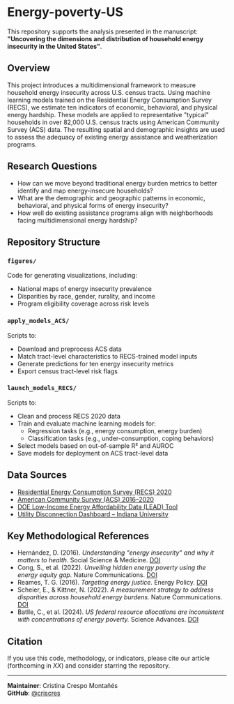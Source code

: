 # Energy-poverty-US

This repository supports the analysis presented in the manuscript:  
**"Uncovering the dimensions and distribution of household energy insecurity in the United States"**.

## Overview
This project introduces a multidimensional framework to measure household energy insecurity across U.S. census tracts. Using machine learning models trained on the Residential Energy Consumption Survey (RECS), we estimate ten indicators of economic, behavioral, and physical energy hardship. These models are applied to representative "typical" households in over 82,000 U.S. census tracts using American Community Survey (ACS) data. The resulting spatial and demographic insights are used to assess the adequacy of existing energy assistance and weatherization programs.

## Research Questions
- How can we move beyond traditional energy burden metrics to better identify and map energy-insecure households?
- What are the demographic and geographic patterns in economic, behavioral, and physical forms of energy insecurity?
- How well do existing assistance programs align with neighborhoods facing multidimensional energy hardship?

## Repository Structure

### `figures/`
Code for generating visualizations, including:
- National maps of energy insecurity prevalence
- Disparities by race, gender, rurality, and income
- Program eligibility coverage across risk levels

### `apply_models_ACS/`
Scripts to:
- Download and preprocess ACS data
- Match tract-level characteristics to RECS-trained model inputs
- Generate predictions for ten energy insecurity metrics
- Export census tract-level risk flags

### `launch_models_RECS/`
Scripts to:
- Clean and process RECS 2020 data
- Train and evaluate machine learning models for:
  - Regression tasks (e.g., energy consumption, energy burden)
  - Classification tasks (e.g., under-consumption, coping behaviors)
- Select models based on out-of-sample R² and AUROC
- Save models for deployment on ACS tract-level data

## Data Sources
- [Residential Energy Consumption Survey (RECS) 2020](https://www.eia.gov/consumption/residential/)
- [American Community Survey (ACS) 2016–2020](https://www.census.gov/programs-surveys/acs)
- [DOE Low-Income Energy Affordability Data (LEAD) Tool](https://www.energy.gov/eere/slsc/maps/lead-tool)
- [Utility Disconnection Dashboard – Indiana University](https://energyjustice.indiana.edu/disconnection-dashboard/)

## Key Methodological References
- Hernández, D. (2016). *Understanding "energy insecurity" and why it matters to health.* Social Science & Medicine. [DOI](https://doi.org/10.1016/j.socscimed.2016.08.029)
- Cong, S., et al. (2022). *Unveiling hidden energy poverty using the energy equity gap.* Nature Communications. [DOI](https://doi.org/10.1038/s41467-022-30146-5)
- Reames, T. G. (2016). *Targeting energy justice.* Energy Policy. [DOI](https://doi.org/10.1016/j.enpol.2016.07.048)
- Scheier, E., & Kittner, N. (2022). *A measurement strategy to address disparities across household energy burdens.* Nature Communications. [DOI](https://doi.org/10.1038/s41467-021-27673-y)
- Batlle, C., et al. (2024). *US federal resource allocations are inconsistent with concentrations of energy poverty.* Science Advances. [DOI](https://doi.org/10.1126/sciadv.adp8183)

## Citation
If you use this code, methodology, or indicators, please cite our article (forthcoming in *XX*) and consider starring the repository.

---

**Maintainer**: Cristina Crespo Montañés  
**GitHub**: [@criscres](https://github.com/criscres)

